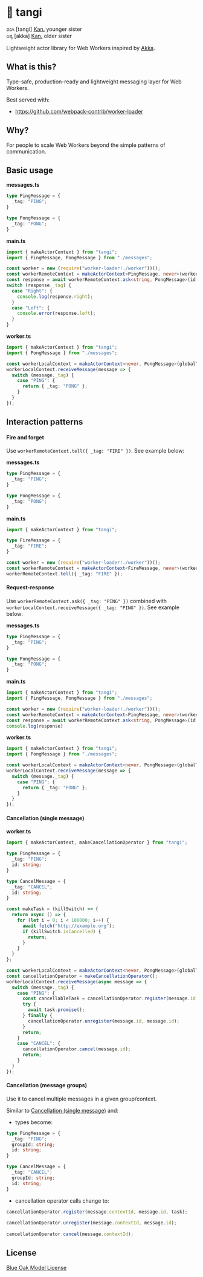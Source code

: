 # 👧 tangi

ತಂಗಿ [tangi] [Kan.](https://en.wikipedia.org/wiki/Kannada) younger sister  
ಅಕ್ಕ [akka] [Kan.](https://en.wikipedia.org/wiki/Kannada) older sister

Lightweight actor library for Web Workers inspired by [Akka](https://doc.akka.io).

## What is this?

Type-safe, production-ready and lightweight messaging layer for Web Workers.

Best served with:
 - https://github.com/webpack-contrib/worker-loader

## Why?

For people to scale Web Workers beyond the simple patterns of communication.

## Basic usage

**messages.ts**
```typescript
type PingMessage = {
  _tag: "PING";
}

type PongMessage = {
  _tag: "PONG";
}
```

**main.ts**
```typescript
import { makeActorContext } from "tangi";
import { PingMessage, PongMessage } from "./messages";

const worker = new (require("worker-loader!./worker"))();
const workerRemoteContext = makeActorContext<PingMessage, never>(worker);
const response = await workerRemoteContext.ask<string, PongMessage>(id => ({ _tag: "PING", id }));
switch (response._tag) {
  case "Right": {  
    console.log(response.right);
  }
  case "Left": {  
    console.error(response.left);
  }
}
```

**worker.ts**
```typescript
import { makeActorContext } from "tangi";
import { PongMessage } from "./messages";

const workerLocalContext = makeActorContext<never, PongMessage>(globalThis as any);
workerLocalContext.receiveMessage(message => {
  switch (message._tag) {
    case "PING": {
      return { _tag: "PONG" };
    }  
  }
});
```


## Interaction patterns

#### Fire and forget

Use `workerRemoteContext.tell({ _tag: "FIRE" })`. See example below:

**messages.ts**
```typescript
type PingMessage = {
  _tag: "PING";
}

type PongMessage = {
  _tag: "PONG";
}
```

**main.ts**
```typescript
import { makeActorContext } from "tangi";

type FireMessage = {
  _tag: "FIRE";
}

const worker = new (require("worker-loader!./worker"))();
const workerRemoteContext = makeActorContext<FireMessage, never>(worker);
workerRemoteContext.tell({ _tag: "FIRE" });
```

#### Request-response

Use `workerRemoteContext.ask({ _tag: "PING" })` combined with `workerLocalContext.receiveMessage({ _tag: "PING" })`. See example below:

**messages.ts**
```typescript
type PingMessage = {
  _tag: "PING";
}

type PongMessage = {
  _tag: "PONG";
}
```

**main.ts**
```typescript
import { makeActorContext } from "tangi";
import { PingMessage, PongMessage } from "./messages";

const worker = new (require("worker-loader!./worker"))();
const workerRemoteContext = makeActorContext<PingMessage, never>(worker);
const response = await workerRemoteContext.ask<string, PongMessage>(id => ({ _tag: "PING", id }));
console.log(response)
```

**worker.ts**
```typescript
import { makeActorContext } from "tangi";
import { PongMessage } from "./messages";

const workerLocalContext = makeActorContext<never, PongMessage>(globalThis as any);
workerLocalContext.receiveMessage(message => {
  switch (message._tag) {
    case "PING": {
      return { _tag: "PONG" };
    }  
  }
});
```

#### Cancellation (single message)

**worker.ts**
```typescript
import { makeActorContext, makeCancellationOperator } from "tangi";

type PingMessage = {
  _tag: "PING";
  id: string;
}

type CancelMessage = {
  _tag: "CANCEL";
  id: string;
}

const makeTask = (killSwitch) => {
  return async () => {
    for (let i = 0; i < 100000; i++) {
      await fetch("http://example.org");
      if (killSwitch.isCancelled) {
        return;
      }
    }
  }
};

const workerLocalContext = makeActorContext<never, PongMessage>(globalThis as any);
const cancellationOperator = makeCancellationOperator();
workerLocalContext.receiveMessage(async message => {
  switch (message._tag) {
    case "PING": {
      const cancellableTask = cancellationOperator.register(message.id, message.id, makeTask);
      try {
        await task.promise();
      } finally {
        cancellationOperator.unregister(message.id, message.id);  
      }
      return;
    }
    case "CANCEL": {
      cancellationOperator.cancel(message.id);
      return;
    }
  }
});
```

#### Cancellation (message groups)

Use it to cancel multiple messages in a given group/context.

Similar to [Cancellation (single message)](#cancellation-single-message) and:
 - types become:
```typescript
type PingMessage = {
  _tag: "PING";
  groupId: string;
  id: string;
}

type CancelMessage = {
  _tag: "CANCEL";
  groupId: string;
  id: string;
}
```
- cancellation operator calls change to:
```typescript
cancellationOperator.register(message.contextId, message.id, task);
      
cancellationOperator.unregister(message.contextId, message.id);
      
cancellationOperator.cancel(message.contextId);
```

## License

[Blue Oak Model License](https://blueoakcouncil.org/license/1.0.0)
